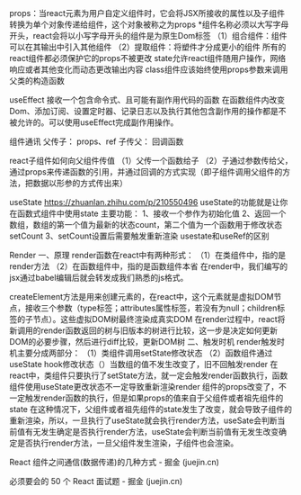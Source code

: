 props：当react元素为用户自定义组件时，它会将JSX所接收的属性以及子组件转换为单个对象传递给组件，这个对象被称之为props
*组件名称必须以大写字母开头，react会将以小写字母开头的组件是为原生Dom标签
（1）组合组件：组件可以在其输出中引入其他组件
（2）提取组件：将塑件才分成更小的组件
所有的react组件都必须保护它的props不被更改
state允许react组件随用户操作，网络响应或者其他变化而动态更改输出内容
class组件应该始终使用props参数来调用父类的构造函数




useEffect
接收一个包含命令式、且可能有副作用代码的函数
在函数组件内改变Dom、添加订阅、设置定时器、记录日志以及执行其他包含副作用的操作都是不被允许的。可以使用useEffect完成副作用操作。


组件通讯
父传子：
props、ref
子传父：
回调函数

react子组件如何向父组件传值
（1）父传一个函数给子
（2）子通过参数传给父，通过props来传递函数的引用，并通过回调的方式实现（即子组件调用父组件的方法，把数据以形参的方式传出来）


useState
https://zhuanlan.zhihu.com/p/210550496
useState的功能就是让你在函数式组件中使用state
主要功能：
1、接收一个参作为初始化值
2、返回一个数组，数组的第一个值为最新的状态count，第二个值为一个函数用于修改状态setCount
3、setCount设置后需要触发重新渲染
usestate和useRef的区别

Render
一、原理
render函数在react中有两种形式：
（1）在类组件中，指的是render方法
（2）在函数组件中，指的是函数组件本省
在render中，我们编写的jsx通过babel编辑后就会转发成我们熟悉的js格式。

createElement方法是用来创建元素的，在react中，这个元素就是虚拟DOM节点，接收三个参数（type标签；attributes属性标签，若没有为null；children标签的子节点）。这些虚拟DOM树最终渲染成真实DOM
在render过程中，react将新调用的render函数返回的树与旧版本的树进行比较，这一步是决定如何更新DOM的必要步骤，然后进行diff比较，更新DOM树
二、触发时机
render触发时机主要分成两部分：
（1）类组件调用setState修改状态
（2）函数组件通过useState hook修改状态（）当数组的值不发生改变了，旧不回触发render
在react中，类组件只要执行了setState方法，就一定会触发render函数执行，函数组件使用useState更改状态不一定导致重新渲染render
组件的props改变了，不一定触发render函数的执行，但是如果props的值来自于父组件或者祖先组件的state
在这种情况下，父组件或者祖先组件的state发生了改变，就会导致子组件的重新渲染，所以，一旦执行了useState就会执行render方法，useSate会判断当前值有无发生确定是否执行render方法，useState会判断当前值有无发生改变确定是否执行render方法，一旦父组件发生渲染，子组件也会渲染。
 

React 组件之间通信(数据传递)的几种方式 - 掘金 (juejin.cn)



必须要会的 50 个 React 面试题 - 掘金 (juejin.cn)
